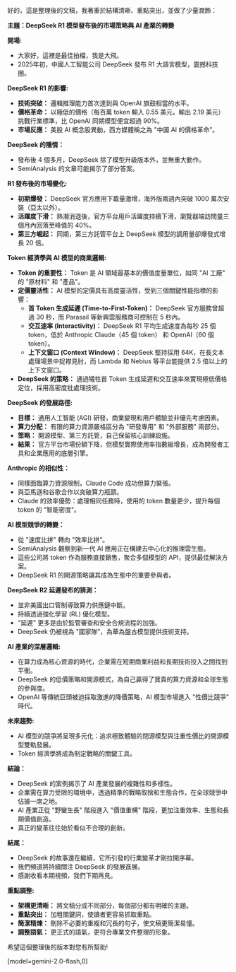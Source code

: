 好的，這是整理後的文稿，我著重於結構清晰、重點突出，並做了少量潤飾：

**主題：DeepSeek R1 模型發布後的市場策略與 AI 產業的轉變**

**開場:**

*   大家好，這裡是最佳拍檔，我是大飛。
*   2025年初，中國人工智能公司 DeepSeek 發布 R1 大語言模型，震撼科技圈。

**DeepSeek R1 的影響:**

*   **技術突破：** 邏輯推理能力首次達到與 OpenAI 旗鼓相當的水平。
*   **價格革命：** 以極低的價格（每百萬 token 輸入 0.55 美元，輸出 2.19 美元）挑戰行業標準，比 OpenAI 同期模型便宜超過 90%。
*   **市場反應：** 美股 AI 概念股異動，西方媒體稱之為 "中國 AI 的價格革命"。

**DeepSeek 的隱情：**

*   發布後 4 個多月，DeepSeek 除了模型升級版本外，並無重大動作。
*   SemiAnalysis 的文章可能揭示了部分答案。

**R1 發布後的市場變化:**

*   **初期爆發：** DeepSeek 官方應用下載量激增，海外版兩週內突破 1000 萬次安裝（亞太以外）。
*   **活躍度下滑：** 熱潮消退後，官方平台用戶活躍度持續下滑，瀏覽器端訪問量三個月內回落至峰值的 40%。
*   **第三方崛起：** 同期，第三方託管平台上 DeepSeek 模型的調用量卻爆發式增長 20 倍。

**Token 經濟學與 AI 模型的商業邏輯:**

*   **Token 的重要性：** Token 是 AI 領域最基本的價值度量單位，如同 "AI 工廠" 的 "原材料" 和 "產品"。
*   **定價靈活性：** AI 模型的定價具有高度靈活性，受到三個關鍵性能指標的影響：
    *   **首 Token 生成延遲 (Time-to-First-Token)：** DeepSeek 官方服務曾超過 30 秒，而 Parasail 等新興雲服務商可控制在 5 秒內。
    *   **交互速率 (Interactivity)：** DeepSeek R1 平均生成速度為每秒 25 個 token，低於 Anthropic Claude（45 個 token） 和 OpenAI（60 個 token）。
    *   **上下文窗口 (Context Window)：** DeepSeek 堅持採用 64K，在長文本處理場景中捉襟見肘，而 Lambda 和 Nebius 等平台能提供 2.5 倍以上的上下文窗口。
*   **DeepSeek 的策略：** 通過犧牲首 Token 生成延遲和交互速率來實現極低價格定位，採用高密度批處理技術。

**DeepSeek 的發展路徑:**

*   **目標：** 通用人工智能 (AGI) 研發，商業變現和用戶體驗並非優先考慮因素。
*   **算力分配：** 有限的算力資源嚴格區分為 "研發專用" 和 "外部服務" 兩部分。
*   **策略：** 開源模型、第三方託管，自己保留核心訓練設施。
*   **結果：** 官方平台市場份額下降，但模型實際使用率指數級增長，成為開發者工具和企業應用的底層引擎。

**Anthropic 的相似性：**

*   同樣面臨算力資源限制，Claude Code 成功但算力緊張。
*   與亞馬遜和谷歌合作以突破算力瓶頸。
*   Claude 的效率優勢：處理相同任務時，使用的 token 數量更少，提升每個 token 的 "智能密度"。

**AI 模型競爭的轉變：**

*   從 "速度比拼" 轉向 "效率比拼"。
*   SemiAnalysis 觀察到新一代 AI 應用正在構建去中心化的推理雲生態。
*   這些公司將 token 作為服務直接銷售，聚合多個模型的 API，提供最佳解決方案。
*   DeepSeek R1 的開源策略讓其成為生態中的重要參與者。

**DeepSeek R2 延遲發布的猜測：**

*   並非美國出口管制導致算力供應鏈中斷。
*   持續透過強化學習 (RL) 優化模型。
*   "延遲" 更多是由於監管審查和安全合規流程的加強。
*   DeepSeek 仍被視為 "國家隊"，為華為盤古模型提供技術支持。

**AI 產業的深層邏輯:**

*   在算力成為核心資源的時代，企業需在短期商業利益和長期技術投入之間找到平衡。
*   DeepSeek 的低價策略和開源模式，為自己贏得了寶貴的算力資源和全球生態的參與度。
*   OpenAI 等傳統巨頭被迫採取激進的降價策略，AI 模型市場進入 "性價比競爭" 時代。

**未來趨勢:**

*   AI 模型的競爭將呈現多元化：追求極致體驗的閉源模型與注重性價比的開源模型雙軌發展。
*   Token 經濟學將成為制定戰略的關鍵工具。

**結論：**

*   DeepSeek 的案例揭示了 AI 產業發展的複雜性和多樣性。
*   企業需在算力受限的環境中，透過精準的戰略取捨和生態合作，在全球競爭中佔據一席之地。
*   AI 產業正從 "野蠻生長" 階段進入 "價值重構" 階段，更加注重效率、生態和長期價值創造。
*   真正的變革往往始於看似不合理的創新。

**結尾：**

*   DeepSeek 的故事還在繼續，它所引發的行業變革才剛拉開序幕。
*   我們頻道將持續關注 DeepSeek 的發展進展。
*   感謝收看本期視頻，我們下期再見。

**重點調整:**

*   **架構更清晰：** 將文稿分成不同部分，每個部分都有明確的主題。
*   **重點突出：** 加粗關鍵詞，使讀者更容易抓取重點。
*   **簡潔精煉：** 刪除不必要的重複和冗長的句子，使文稿更簡潔易懂。
*   **調整語氣：** 更正式的語氣，更符合專業文件整理的形象。

希望這個整理後的版本對您有所幫助!

[model=gemini-2.0-flash,0]
